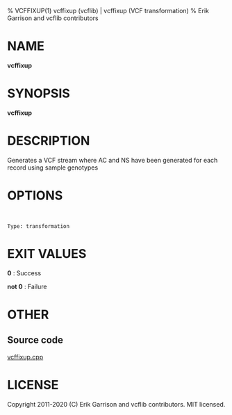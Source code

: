 % VCFFIXUP(1) vcffixup (vcflib) | vcffixup (VCF transformation)
% Erik Garrison and vcflib contributors

# NAME

**vcffixup**

# SYNOPSIS

**vcffixup** <vcf file>

# DESCRIPTION

Generates a VCF stream where AC and NS have been generated for each record using sample genotypes



# OPTIONS

```


Type: transformation

```





# EXIT VALUES

**0**
: Success

**not 0**
: Failure

# OTHER

## Source code

[vcffixup.cpp](https://github.com/vcflib/vcflib/blob/master/src/vcffixup.cpp)

# LICENSE

Copyright 2011-2020 (C) Erik Garrison and vcflib contributors. MIT licensed.

<!--
  Created with ./scripts/bin2md.rb scripts/bin2md-template.erb
-->
